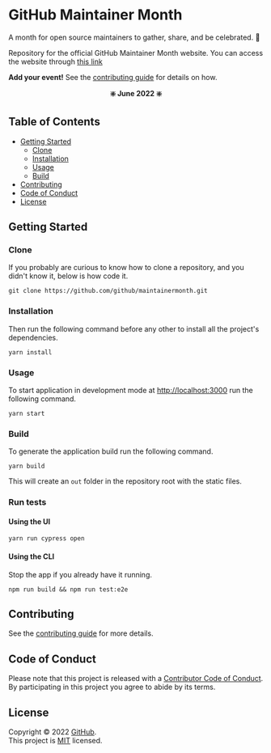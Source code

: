 # GitHub Maintainer Month

A month for open source maintainers to gather, share, and be celebrated. 🥳

Repository for the official GitHub Maintainer Month website. You can access the website through [this link](https://maintainermonth.github.com/)

**Add your event!** See the [contributing guide](CONTRIBUTING.md) for details on how.

**<p align="center"> ❇️ June 2022 ❇️ </p>**

## Table of Contents

- [Getting Started](#getting-started)
  - [Clone](#clone)
  - [Installation](#installation)
  - [Usage](#usage)
  - [Build](#build)
- [Contributing](#contributing)
- [Code of Conduct](#code-of-conduct)
- [License](#license)

## Getting Started

### Clone

If you probably are curious to know how to clone a repository, and you didn't know it, below is how code it.

```
git clone https://github.com/github/maintainermonth.git
```

### Installation

Then run the following command before any other to install all the project's dependencies.

```
yarn install
```

### Usage

To start application in development mode at [http://localhost:3000](http://localhost:3000) run the following command.

```
yarn start
```

### Build

To generate the application build run the following command.

```
yarn build
```

This will create an `out` folder in the repository root with the static files.

### Run tests

#### Using the UI

```
yarn run cypress open
```

#### Using the CLI


Stop the app if you already have it running.

```
npm run build && npm run test:e2e
```

## Contributing

See the [contributing guide](CONTRIBUTING.md) for more details.

## Code of Conduct

Please note that this project is released with a [Contributor Code of Conduct](CODE_OF_CONDUCT.md). By participating in this project you agree to abide by its terms.

## License

Copyright © 2022 [GitHub](https://github.com/github).<br />
This project is [MIT](LICENSE) licensed.
